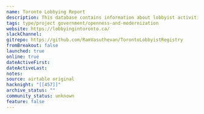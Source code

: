 ```yaml
---
name: Toronto Lobbying Report
description: This database contains information about lobbyist activities in Toronto, including subject matters, registrants, beneficiaries, firms, communications, and more. Use this tool to explore relationships between lobbyists, their clients, and government officials.
tags: type/project government/openness-and-modernization
website: https://lobbyingintoronto.ca/
slackChannel: 
gitrepo: https://github.com/RamVasuthevan/TorontoLobbyistRegistry
fromBreakout: false
launched: true
online: true
dateActiveFirst: 
dateActiveLast: 
notes: 
source: airtable original
hacknight: "[[457]]"
archive_status: ""
community_status: unknown
feature: false
---
```

